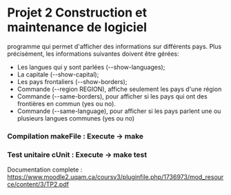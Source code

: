 # Projet 2 Construction et maintenance de logiciel

programme qui permet d'afficher des informations sur différents
pays. Plus précisément, les informations suivantes doivent être gérées:
  - Les langues qui y sont parlées (--show-languages);
  - La capitale (--show-capital);
  - Les pays frontaliers (--show-borders);
  - Commande (--region REGION), affiche seulement les pays d'une région
  - Commande (--same-borders), pour afficher si les pays qui ont des frontières en commun (yes ou no).
  - Commande (--same-language), pour afficher si les pays parlent une ou plusieurs langues communes (yes ou no)

### Compilation makeFile : Execute -> make
### Test unitaire cUnit : Execute -> make test

Documentation complete : https://www.moodle2.uqam.ca/coursv3/pluginfile.php/1736973/mod_resource/content/3/TP2.pdf
